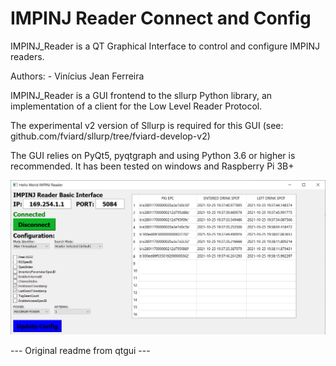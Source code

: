 # IMPINJ Reader Connect and Config

IMPINJ_Reader is a QT Graphical Interface to control and configure IMPINJ readers.

Authors:
    - Vinícius Jean Ferreira
   

IMPINJ_Reader is a GUI frontend to the sllurp Python library, an implementation of a client for the Low Level Reader Protocol.

The experimental v2 version of Sllurp is required for this GUI
(see: github.com/fviard/sllurp/tree/fviard-develop-v2)

The GUI relies on PyQt5, pyqtgraph and using Python 3.6 or higher is
recommended. It has been tested on windows and Raspberry Pi 3B+



![IMPINJ Screenshot](docs/IMPINJ_Reader.png "IMPINJ GUI Screenshot")

--- Original readme from qtgui ---

